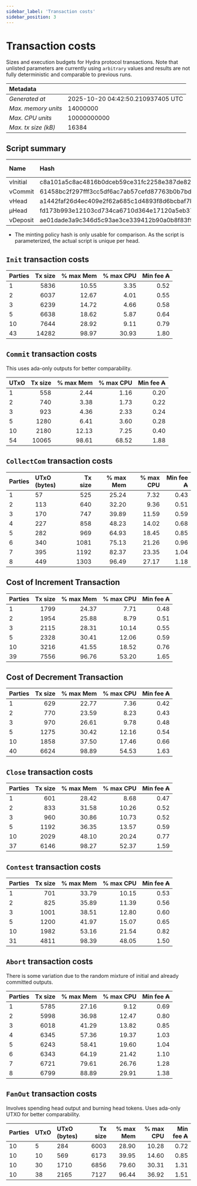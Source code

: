 ```yaml
--- 
sidebar_label: 'Transaction costs' 
sidebar_position: 3 
--- 
```


# Transaction costs 

Sizes and execution budgets for Hydra protocol transactions. Note that unlisted parameters are currently using `arbitrary` values and results are not fully deterministic and comparable to previous runs.

| Metadata | |
| :--- | :--- |
| _Generated at_ | 2025-10-20 04:42:50.210937405 UTC |
| _Max. memory units_ | 14000000 |
| _Max. CPU units_ | 10000000000 |
| _Max. tx size (kB)_ | 16384 |

## Script summary

| Name   | Hash | Size (Bytes) 
| :----- | :--- | -----------: 
| νInitial | c8a101a5c8ac4816b0dceb59ce31fc2258e387de828f02961d2f2045 | 2652 | 
| νCommit | 61458bc2f297fff3cc5df6ac7ab57cefd87763b0b7bd722146a1035c | 685 | 
| νHead | a1442faf26d4ec409e2f62a685c1d4893f8d6bcbaf7bcb59d6fa1340 | 14599 | 
| μHead | fd173b993e12103cd734ca6710d364e17120a5eb37a224c64ab2b188* | 5284 | 
| νDeposit | ae01dade3a9c346d5c93ae3ce339412b90a0b8f83f94ec6baa24e30c | 1102 | 

* The minting policy hash is only usable for comparison. As the script is parameterized, the actual script is unique per head.

## `Init` transaction costs

| Parties | Tx size | % max Mem | % max CPU | Min fee ₳ |
| :------ | ------: | --------: | --------: | --------: |
| 1| 5836 | 10.55 | 3.35 | 0.52 |
| 2| 6037 | 12.67 | 4.01 | 0.55 |
| 3| 6239 | 14.72 | 4.66 | 0.58 |
| 5| 6638 | 18.62 | 5.87 | 0.64 |
| 10| 7644 | 28.92 | 9.11 | 0.79 |
| 43| 14282 | 98.97 | 30.93 | 1.80 |


## `Commit` transaction costs
 This uses ada-only outputs for better comparability.

| UTxO | Tx size | % max Mem | % max CPU | Min fee ₳ |
| :--- | ------: | --------: | --------: | --------: |
| 1| 558 | 2.44 | 1.16 | 0.20 |
| 2| 740 | 3.38 | 1.73 | 0.22 |
| 3| 923 | 4.36 | 2.33 | 0.24 |
| 5| 1280 | 6.41 | 3.60 | 0.28 |
| 10| 2180 | 12.13 | 7.25 | 0.40 |
| 54| 10065 | 98.61 | 68.52 | 1.88 |


## `CollectCom` transaction costs

| Parties | UTxO (bytes) |Tx size | % max Mem | % max CPU | Min fee ₳ |
| :------ | :----------- |------: | --------: | --------: | --------: |
| 1 | 57 | 525 | 25.24 | 7.32 | 0.43 |
| 2 | 113 | 640 | 32.20 | 9.36 | 0.51 |
| 3 | 170 | 747 | 39.89 | 11.59 | 0.59 |
| 4 | 227 | 858 | 48.23 | 14.02 | 0.68 |
| 5 | 282 | 969 | 64.93 | 18.45 | 0.85 |
| 6 | 340 | 1081 | 75.13 | 21.26 | 0.96 |
| 7 | 395 | 1192 | 82.37 | 23.35 | 1.04 |
| 8 | 449 | 1303 | 96.49 | 27.17 | 1.18 |


## Cost of Increment Transaction

| Parties | Tx size | % max Mem | % max CPU | Min fee ₳ |
| :------ | ------: | --------: | --------: | --------: |
| 1| 1799 | 24.37 | 7.71 | 0.48 |
| 2| 1954 | 25.88 | 8.79 | 0.51 |
| 3| 2115 | 28.31 | 10.14 | 0.55 |
| 5| 2328 | 30.41 | 12.06 | 0.59 |
| 10| 3216 | 41.55 | 18.52 | 0.76 |
| 39| 7556 | 96.76 | 53.20 | 1.65 |


## Cost of Decrement Transaction

| Parties | Tx size | % max Mem | % max CPU | Min fee ₳ |
| :------ | ------: | --------: | --------: | --------: |
| 1| 629 | 22.77 | 7.36 | 0.42 |
| 2| 770 | 23.59 | 8.23 | 0.43 |
| 3| 970 | 26.61 | 9.78 | 0.48 |
| 5| 1275 | 30.42 | 12.16 | 0.54 |
| 10| 1858 | 37.50 | 17.46 | 0.66 |
| 40| 6624 | 98.89 | 54.53 | 1.63 |


## `Close` transaction costs

| Parties | Tx size | % max Mem | % max CPU | Min fee ₳ |
| :------ | ------: | --------: | --------: | --------: |
| 1| 601 | 28.42 | 8.68 | 0.47 |
| 2| 833 | 31.58 | 10.26 | 0.52 |
| 3| 960 | 30.86 | 10.73 | 0.52 |
| 5| 1192 | 36.35 | 13.57 | 0.59 |
| 10| 2029 | 48.10 | 20.24 | 0.77 |
| 37| 6146 | 98.27 | 52.37 | 1.59 |


## `Contest` transaction costs

| Parties | Tx size | % max Mem | % max CPU | Min fee ₳ |
| :------ | ------: | --------: | --------: | --------: |
| 1| 701 | 33.79 | 10.15 | 0.53 |
| 2| 825 | 35.89 | 11.39 | 0.56 |
| 3| 1001 | 38.51 | 12.80 | 0.60 |
| 5| 1200 | 41.97 | 15.07 | 0.65 |
| 10| 1982 | 53.16 | 21.54 | 0.82 |
| 31| 4811 | 98.39 | 48.05 | 1.50 |


## `Abort` transaction costs
There is some variation due to the random mixture of initial and already committed outputs.

| Parties | Tx size | % max Mem | % max CPU | Min fee ₳ |
| :------ | ------: | --------: | --------: | --------: |
| 1| 5785 | 27.16 | 9.12 | 0.69 |
| 2| 5998 | 36.98 | 12.47 | 0.80 |
| 3| 6018 | 41.29 | 13.82 | 0.85 |
| 4| 6345 | 57.36 | 19.37 | 1.03 |
| 5| 6243 | 58.41 | 19.60 | 1.04 |
| 6| 6343 | 64.19 | 21.42 | 1.10 |
| 7| 6721 | 79.61 | 26.76 | 1.28 |
| 8| 6799 | 88.89 | 29.91 | 1.38 |


## `FanOut` transaction costs
Involves spending head output and burning head tokens. Uses ada-only UTXO for better comparability.

| Parties | UTxO  | UTxO (bytes) | Tx size | % max Mem | % max CPU | Min fee ₳ |
| :------ | :---- | :----------- | ------: | --------: | --------: | --------: |
| 10 | 5 | 284 | 6003 | 28.90 | 10.28 | 0.72 |
| 10 | 10 | 569 | 6173 | 39.95 | 14.60 | 0.85 |
| 10 | 30 | 1710 | 6856 | 79.60 | 30.31 | 1.31 |
| 10 | 38 | 2165 | 7127 | 96.44 | 36.92 | 1.51 |


